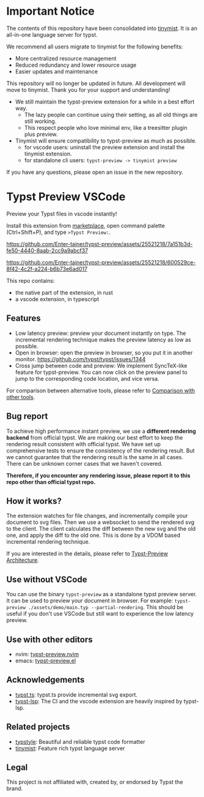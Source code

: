 # Important Notice

The contents of this repository have been consolidated into [tinymist](https://github.com/Myriad-Dreamin/tinymist). It is an all-in-one language server for typst.

We recommend all users migrate to tinymist for the following benefits:

- More centralized resource management
- Reduced redundancy and lower resource usage
- Easier updates and maintenance

This repository will no longer be updated in future. All development will move to tinymist. Thank you for your support and understanding!

- We still maintain the typst-preview extension for a while in a best effort way.
   - The lazy people can continue using their setting, as all old things are still working.
   - This respect people who love minimal env, like a treesitter plugin plus preview.
- Tinymist will ensure compatibility to typst-preview as much as possible.
   - for vscode users: uninstall the preview extension and install the tinymist extension.
   - for standalone cli users: `typst-preview -> tinymist preview`

If you have any questions, please open an issue in the new repository.

# Typst Preview VSCode

Preview your Typst files in vscode instantly!

Install this extension from [marketplace](https://marketplace.visualstudio.com/items?itemName=mgt19937.typst-preview), open command palette (Ctrl+Shift+P), and type `>Typst Preview:`.

https://github.com/Enter-tainer/typst-preview/assets/25521218/7a151b3d-fe50-4440-8aab-2cc9a9abcf37

https://github.com/Enter-tainer/typst-preview/assets/25521218/600529ce-8f42-4c2f-a224-b6b73e6ad017

This repo contains:
- the native part of the extension, in rust
- a vscode extension, in typescript

## Features

- Low latency preview: preview your document instantly on type. The incremental rendering technique makes the preview latency as low as possible.
- Open in browser: open the preview in browser, so you put it in another monitor. https://github.com/typst/typst/issues/1344
- Cross jump between code and preview: We implement SyncTeX-like feature for typst-preview. You can now click on the preview panel to jump to the corresponding code location, and vice versa.

For comparison between alternative tools, please refer to [Comparison with other tools](https://enter-tainer.github.io/typst-preview/intro.html#loc-1x0.00x949.99).

## Bug report

To achieve high performance instant preview, we use a **different rendering backend** from official typst. We are making our best effort to keep the rendering result consistent with official typst. We have set up comprehensive tests to ensure the consistency of the rendering result. But we cannot guarantee that the rendering result is the same in all cases. There can be unknown corner cases that we haven't covered.

**Therefore, if you encounter any rendering issue, please report it to this repo other than official typst repo.**
## How it works?

The extension watches for file changes, and incrementally compile your document to svg files. Then we use a websocket to send the rendered svg to the client. The client calculates the diff between the new svg and the old one, and apply the diff to the old one. This is done by a VDOM based incremental rendering technique.

If you are interested in the details, please refer to [Typst-Preview Architecture](https://enter-tainer.github.io/typst-preview/arch.html).
## Use without VSCode

You can use the binary `typst-preview` as a standalone typst preview server. It can be used to preview your document in browser. For example: `typst-preview ./assets/demo/main.typ --partial-rendering`. This should be useful if you don't use VSCode but still want to experience the low latency preview.

## Use with other editors

- nvim: [typst-preview.nvim](https://github.com/chomosuke/typst-preview.nvim)
- emacs: [typst-preview.el](https://github.com/havarddj/typst-preview.el)

## Acknowledgements

- [typst.ts](https://github.com/Myriad-Dreamin/typst.ts): typst.ts provide incremental svg export.
- [typst-lsp](https://github.com/nvarner/typst-lsp): The CI and the vscode extension are heavily inspired by typst-lsp.

## Related projects

- [typstyle](https://github.com/Enter-tainer/typstyle): Beautiful and reliable typst code formatter
- [tinymist](https://github.com/Myriad-Dreamin/tinymist): Feature rich typst language server

## Legal

This project is not affiliated with, created by, or endorsed by Typst the brand.
